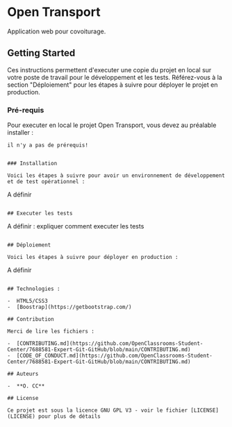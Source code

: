 # Open Transport

Application web pour covoiturage.

## Getting Started

Ces instructions permettent d'executer une copie du projet en local sur votre poste de travail pour le développement et les tests. Référez-vous à la section "Déploiement" pour les étapes à suivre pour déployer le projet en production.

### Pré-requis

Pour executer en local le projet Open Transport, vous devez au préalable installer :

```
il n'y a pas de prérequis!
```

```

### Installation

Voici les étapes à suivre pour avoir un environnement de développement et de test opérationnel :

```

A définir

```

## Executer les tests

```

A définir : expliquer comment executer les tests

```

## Déploiement

Voici les étapes à suivre pour déployer en production :

```

A définir

```

## Technologies :

-  HTML5/CSS3
-  [Boostrap](https://getbootstrap.com/)

## Contribution

Merci de lire les fichiers :

-  [CONTRIBUTING.md](https://github.com/OpenClassrooms-Student-Center/7688581-Expert-Git-GitHub/blob/main/CONTRIBUTING.md)
-  [CODE_OF_CONDUCT.md](https://github.com/OpenClassrooms-Student-Center/7688581-Expert-Git-GitHub/blob/main/CONTRIBUTING.md)

## Auteurs

-  **O. CC**

## License

Ce projet est sous la licence GNU GPL V3 - voir le fichier [LICENSE](LICENSE) pour plus de détails
```
